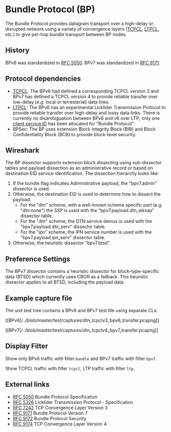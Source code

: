 # Bundle Protocol (BP)

The Bundle Protocol provides datagram transport over a high-delay or disrupted network using a variety of convergence layers ([TCPCL](/TCPCL), [LTPCL](/LTP), _etc._) to give per-hop bundle transport between BP nodes.

## History

BPv6 was standardized in [RFC 5050](https://www.ietf.org/rfc/rfc5050.html).
BPv7 was standardized in [RFC 9171](https://www.ietf.org/rfc/rfc9171.html).

## Protocol dependencies

  - [TCPCL](/TCPCL): The BPv6 had defined a corresponding TCPCL version 3 and BPv7 has defined a TCPCL version 4 to provide reliable transfer over low-delay (_e.g._ local or terresterial) data links.
  - [LTPCL](/LTP): The BPv6 has an experimental Licklider Transmission Protocol to provide reliable transfer over high-delay and lossy data links. There is currently no disambiguation between BPv6 and v6 over LTP; only one [client service ID](https://www.iana.org/assignments/ltp-parameters/ltp-parameters.xhtml#client-service-ids) has been allocated for "Bundle Protocol".
  - BPSec: The BP uses extension Block Integrity Block (BIB) and Block Confidentiality Block (BCB) to provide block-level security.

## Wireshark

The BP dissector supports extension block dissecting using sub-dissector tables and payload dissection as an administrative record or based on destination EID service identification.
The dissection hierarchy looks like:
 1. If the bundle flag indicates Administrative payload, the "bpv7.admin" dissector is used.
 1. Otherwise, the destination EID is used to determine how to dissect the payload.
     * For the "dtn" scheme, with a well-known scheme specific part (e.g. "dtn:none") the SSP is used with the "bpv7.payload.dtn_wkssp" dissector table.
     * For the "dtn" scheme, the DTN service demux is used with the "bpv7.payload.dtn_serv" dissector table.
     * For the "ipn" scheme, the IPN service number is used with the "bpv7.payload.ipn_serv" dissector table.
 1. Otherwise, the heuristic dissector "bpv7.btsd".

## Preference Settings

The BPv7 dissector contains a heuristic dissector for block-type-specific data (BTSD) which currently uses CBOR as a fallback. This heuristic dissector applies to all BTSD, including the payload data.

## Example capture file

The unit test tree contains a BPv6 and BPv7 test file using separate CLs. 

[[BPv6|/../blob/master/test/captures/dtn_tcpclv3_bpv6_transfer.pcapng]]

[[BPv7|/../blob/master/test/captures/dtn_tcpclv4_bpv7_transfer.pcapng]]


## Display Filter

Show only BPv6 traffic with filter `bundle` and BPv7 traffic with filter `bpv7`.

Show TCPCL traffic with filter `tcpcl`, LTP traffic with filter `ltp`.

## External links

  - [RFC 5050](https://www.ietf.org/rfc/rfc5050.html) Bundle Protocol Specification
  - [RFC 5326](https://www.rfc-editor.org/rfc/rfc5326.html) Licklider Transmission Protocol - Specification
  - [RFC 7242](https://www.rfc-editor.org/rfc/rfc7242.html) TCP Convergence Layer Version 3
  - [RFC 9171](https://www.ietf.org/rfc/rfc9171.html) Bundle Protocol Version 7
  - [RFC 9172](https://www.ietf.org/rfc/rfc9172.html) Bundle Protocol Security
  - [RFC 9174](https://www.ietf.org/rfc/rfc9174.html) TCP Convergence Layer Version 4
